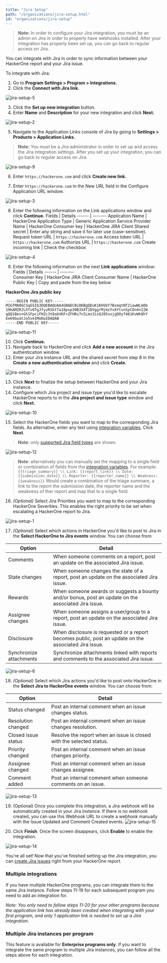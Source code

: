 ```yaml
---
title: "Jira Setup"
path: "/organizations/jira-setup.html"
id: "organizations/jira-setup"
---
```


> <b>Note:</b> In order to configure your Jira integration, you must be an admin on Jira in order to properly have webhooks installed. After your integration has properly been set up, you can go back to regular access on Jira.  

You can integrate with Jira in order to sync information between your HackerOne report and your Jira issue.

To integrate with Jira:

1. Go to **Program Settings > Program > Integrations.**
2. Click the **Connect with Jira link.**

![jira-setup-5](./images/jira-setup-5.png)

3. Click the **Set up new integration** button.
4. Enter **Name** and **Description** for your new integration and click **Next.**

![jira-setup-2](./images/jira-setup-2.png)

5. Navigate to the Application Links console of Jira by going to **Settings > Products > Application Links.**

> **Note:** You must be a Jira administrator in order to set up and access the Jira integration settings. After you set up your integration, you can go back to regular access on Jira.

![jira-setup-9](./images/jira-setup-9.png)

6. Enter `https://hackerone.com` and click **Create new link.**

7. Enter `https://hackerone.com` in the New URL field in the Configure Application URL window.

![jira-setup-3](./images/jira-setup-3.png)

8. Enter the following information on the Link applications window and click **Continue.**
Fields | Details
------ | -------
Application Name | HackerOne
Application Type | Generic Application
Service Provider Name | HackerOne
Consumer key | HackerOne JIRA Client
Shared secret | Enter any string and save it for later use (case-sensitive).
Request token URL | `https://hackerone.com`
Access token URL | `https://hackerone.com`
Authorize URL | `https://hackerone.com`
Create incoming link | Check the checkbox

![jira-setup-4](./images/jira-setup-4.png)

9. Enter the following information on the next **Link applications** window:
Fields | Details
------ | -------   
Consumer Key | HackerOne JIRA Client
Consumer Name | HackerOne
Public Key | Copy and paste from the key below

**HackerOne Jira public key**
```
-----BEGIN PUBLIC KEY-----
MIGfMA0GCSqGSIb3DQEBAQUAA4GNADCBiQKBgQDuK1KHVbY7BsmqtNT2iawWLm0b
19kAMZRJLhTv6TgJfyzRSktTa18pvp30B3X4T1DVggrMjmzYvAYtvnSpCOn4nI2W
qQQ1Bes+Gh1FpciFHZc3t8abVKF+ZFHRz7nILmx3isQJ05sojgDOyf481KvWk8hY
Ee69GuatJo5veIMeDwIDAQAB
-----END PUBLIC KEY-----
```
![jira-setup-11](./images/jira-setup-11.png)


10. Click **Continue.**
11. Navigate back to HackerOne and click **Add a new account** in the Jira authentication window.
12. Enter your Jira instance URL and the shared secret from step 8 in the **Create a new authentication window** and click **Create.**

![jira-setup-7](./images/jira-setup-7.png)

13. Click **Next** to finalize the setup between HackerOne and your Jira instance.
14. Configure which Jira project and issue type you'd like to escalate HackerOne reports to in the **Jira project and issue type** window and click **Next.**

![jira-setup-10](./images/jira-setup-10.png)

15. Select the HackerOne fields you want to map to the corresponding Jira fields. As alternative, enter any text using [integration variables](/organizations/integration-variables.html). Click **Next**.

> **Note**: only [supported Jira field types](/organizations/jira-faqs.html) are shown.

![jira-setup-12](./images/jira-setup-12.png)

> **Note**: alternatively you can manually set the mapping to a single field or combination of fields from the [integration variables](/organizations/integration-variables.html). For example: `{{triage_summary}} \\ Link: {{report_link}} \\ Date: {{submission_date}} \\ Reporter: {{reporter_name}} \\ Weakness: {{weakness}}` Would create a combination of the triage summare, a link to the report the submission date, the reporter name and the weakness of ther report and map that to a single field.

16. *(Optional)* Select Jira Priorities you want to map to the corresponding HackerOne Severities. This enables the right priority to be set when escalating a HackerOne report to Jira.

![jira-setup-1](./images/jira-setup-1.png)

17. *(Optional)* Select which actions in HackerOne you'd like to post to Jira in the **Select HackerOne to Jira events** window. You can choose from:

Option | Detail
------ | -------
Comments | When someone comments on a report, post an update on the associated Jira issue.
State changes | When someone changes the state of a report, post an update on the associated Jira issue.
Rewards | When someone awards or suggests a bounty and/or bonus, post an update on the associated Jira issue.
Assignee changes | When someone assigns a user/group to a report, post an update on the associated Jira issue.
Disclosure | When disclosure is requested or a report becomes public, post an update on the associated Jira issue.
Synchronize attachments | Synchronize attachments linked with reports and comments to the associated Jira issue.

![jira-setup-6](./images/jira-setup-6.png)

18. *(Optional)* Select which Jira actions you'd like to post onto HackerOne in the **Select Jira to HackerOne events** window. You can choose from:

Option | Detail
------ | -------
Status changed | Post an internal comment when an issue changes status.
Resolution changed | Post an internal comment when an issue changes resolution.
Closed issue status | Resolve the report when an issue is closed with the selected status.
Priority changed | Post an internal comment when an issue changes priority.
Assignee changed | Post an internal comment when an issue changes assignee.
Comment added | Post an internal comment when someone comments on an issue.

![jira-setup-13](./images/jira-setup-13.png)

19. (Optional) Once you complete this integration, a Jira webhook will be automatically created in your Jira instance. If there is no webhook created, you can use this Webhook URL to create a webhook manually with the Issue Updated and Comment Created events.
![jira-setup-15](./images/jira-setup-15.png)


20. Click **Finish**. Once the screen disappears, click **Enable** to enable the integration.

![jira-setup-14](./images/jira-setup-14.png)

You're all set! Now that you've finished setting up the Jira integration, you can [create Jira issues](/organizations/jira-integration.html#creating-a-jira-issue) right from your HackerOne report.

### Multiple integrations

If you have multiple HackerOne programs, you can integrate them to the same Jira instance. Follow steps 11-19 for each subsequent program you need to add an integration for.

*Note: You only need to follow steps 11-20 for your other programs because the application link has already been created when integrating with your first program, and only 1 application link is needed to set up a Jira integration.*

### Multiple Jira instances per program
This feature is available for **Enterprise programs only**. If you want to integrate the same program to multiple Jira instances, you can follow all the steps above for each integration.
